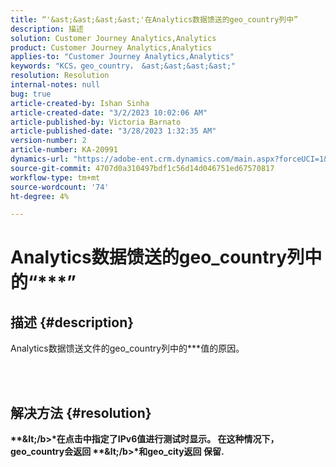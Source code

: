 ```yaml
---
title: “'&ast;&ast;&ast;&ast;'在Analytics数据馈送的geo_country列中”
description: 描述
solution: Customer Journey Analytics,Analytics
product: Customer Journey Analytics,Analytics
applies-to: "Customer Journey Analytics,Analytics"
keywords: "KCS，geo_country， &ast;&ast;&ast;&ast;"
resolution: Resolution
internal-notes: null
bug: true
article-created-by: Ishan Sinha
article-created-date: "3/2/2023 10:02:06 AM"
article-published-by: Victoria Barnato
article-published-date: "3/28/2023 1:32:35 AM"
version-number: 2
article-number: KA-20991
dynamics-url: "https://adobe-ent.crm.dynamics.com/main.aspx?forceUCI=1&pagetype=entityrecord&etn=knowledgearticle&id=0c34d748-e1b8-ed11-83fe-6045bd0065f9"
source-git-commit: 4707d0a310497bdf1c56d14d046751ed67570817
workflow-type: tm+mt
source-wordcount: '74'
ht-degree: 4%

---
```


# Analytics数据馈送的geo_country列中的“\*\*\*”

## 描述 {#description}

Analytics数据馈送文件的geo_country列中的\*\*\*值的原因。



<br> 

## 解决方法 {#resolution}

<b>\*\*\&lt;/b>*在点击中指定了IPv6值进行测试时显示。 在这种情况下，geo_country会返回 <b>\*\*\&lt;/b>*和geo_city返回 <b>保留</b>.
 
